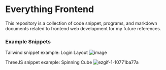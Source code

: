 # Everything Frontend
This repository is a collection of code snippet, programs, and markdown documents related to frontend web development for my future references.


### Example Snippets 
Tailwind snippet example: Login Layout
![image](https://github.com/JohnEsleyer/Everything-Frontend/assets/66754038/a64e2762-87d1-4070-a788-a14b0e634cec)

ThreeJS snippet example: Spinning Cube
![ezgif-1-10771ba77a](https://github.com/JohnEsleyer/Everything-Frontend/assets/66754038/1b6f66ab-25ee-4e51-934f-3cf2a8ed4282)
